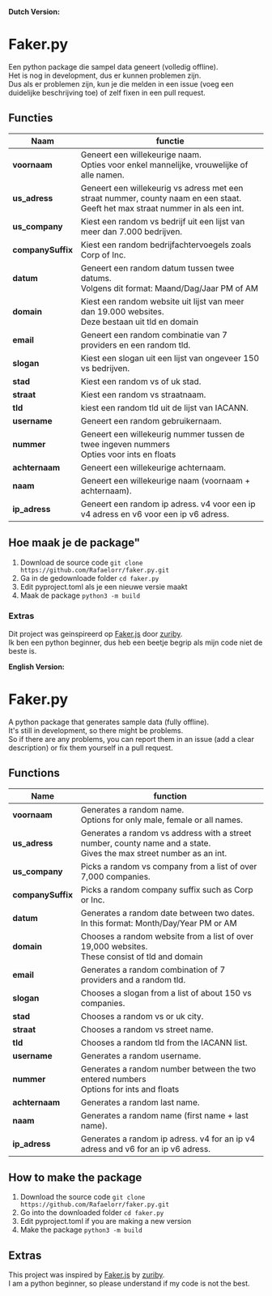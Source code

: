**Dutch Version:**
# Faker.py #

Een python package die sampel data geneert (volledig offline). <br>
Het is nog in development, dus er kunnen problemen zijn. <br>
Dus als er problemen zijn, kun je die melden in een issue (voeg een duidelijke beschrijving toe) of zelf fixen in een pull request. <br>

## Functies ##

**Naam**           | **functie**   |
--------           | -----------   |
**voornaam**           | Geneert een willekeurige naam. <br> Opties voor enkel mannelijke, vrouwelijke of alle namen.|
**us_adress**      | Geneert een willekeurig vs adress met een straat nummer, county naam en een staat. <br> Geeft het max straat nummer in als een int.|
**us_company**     | Kiest een random vs bedrijf uit een lijst van meer dan 7.000 bedrijven.|
**companySuffix** | Kiest een random bedrijfachtervoegels zoals Corp of Inc.|
**datum**          | Geneert een random datum tussen twee datums. <br> Volgens dit format: Maand/Dag/Jaar PM of AM |
**domain**         | Kiest een random website uit lijst van meer dan 19.000 websites. <br> Deze bestaan uit tld en domain  |
**email**          | Geneert een random combinatie van 7 providers en een random tld.|
**slogan**         | Kiest een slogan uit een lijst van ongeveer 150 vs bedrijven.|
**stad**           | Kiest een random vs of uk stad.|
**straat**         | Kiest een random vs straatnaam.|
**tld**            | kiest een random tld uit de lijst van IACANN.|
**username**       | Geneert een random gebruikernaam.|
**nummer**         | Geneert een willekeurig nummer tussen de twee ingeven nummers <br> Opties voor ints en floats |
**achternaam**     | Geneert een willekeurige achternaam.|
**naam**           | Geneert een willekeurige naam (voornaam + achternaam).|
**ip_adress**        | Geneert een random ip adress. v4 voor een ip v4 adress en v6 voor een ip v6 adress.|

## Hoe maak je de package"

1. Download de source code `git clone https://github.com/Rafaelorr/faker.py.git`
2. Ga in de gedownloade folder `cd faker.py`
3. Edit pyproject.toml als je een nieuwe versie maakt
4. Maak de package `python3 -m build`

### Extras ###

Dit project was geinspireerd op [Faker.js](https://github.com/zuriby/Faker.js) door [zuriby](https://github.com/zuriby). <br>
Ik ben een python beginner, dus heb een beetje begrip als mijn code niet de beste is. <br>

**English Version:**
# Faker.py #

A python package that generates sample data (fully offline). <br>
It's still in development, so there might be problems. <br>
So if there are any problems, you can report them in an issue (add a clear description) or fix them yourself in a pull request. <br>

## Functions ##

**Name** | **function** |
-------- | ----------- |
**voornaam** | Generates a random name. <br> Options for only male, female or all names.|
**us_adress** | Generates a random vs address with a street number, county name and a state. <br> Gives the max street number as an int.|
**us_company** | Picks a random vs company from a list of over 7,000 companies.|
**companySuffix** | Picks a random company suffix such as Corp or Inc.|
**datum** | Generates a random date between two dates. <br> In this format: Month/Day/Year PM or AM |
**domain** | Chooses a random website from a list of over 19,000 websites. <br> These consist of tld and domain |
**email** | Generates a random combination of 7 providers and a random tld.|
**slogan** | Chooses a slogan from a list of about 150 vs companies.|
**stad** | Chooses a random vs or uk city.|
**straat** | Chooses a random vs street name.|
**tld** | Chooses a random tld from the IACANN list.|
**username** | Generates a random username.|
**nummer** | Generates a random number between the two entered numbers <br> Options for ints and floats |
**achternaam** | Generates a random last name.|
**naam**       | Generates a random name (first name + last name).|
**ip_adress**  | Generates a random ip adress. v4 for an ip v4 adress and v6 for an ip v6 adress.|

## How to make the package

1. Download the source code `git clone https://github.com/Rafaelorr/faker.py.git`
2. Go into the downloaded folder `cd faker.py`
3. Edit pyproject.toml if you are making a new version
4. Make the package `python3 -m build`

## Extras

This project was inspired by [Faker.js](https://github.com/zuriby/Faker.js) by [zuriby](https://github.com/zuriby). <br>
I am a python beginner, so please understand if my code is not the best. <br>